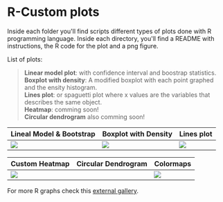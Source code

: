 # R-Custom plots
Inside each folder you'll find scripts different types of plots done with R programming language. Inside each directory, you'll find a README with instructions, the R code for the plot and a png figure.  

List of plots:  
> **Linear model plot**: with confidence interval and boostrap statistics.  
> **Boxplot with density**: A modified boxplot with each point graphed and the ensity histogram.  
> **Lines plot**: or spaguetti plot where x values are the variables that describes the same object.  
> **Heatmap**: comming soon!  
> **Circular dendrogram** also comming soon!  
  
| Lineal Model & Bootstrap  | Boxplot with Density | Lines plot  |
| ------------- | ------------- | ------------- |
| [![](https://farm5.staticflickr.com/4710/38949336594_ed1aa61b7c_n.jpg)](https://github.com/rcruces/R-graph/tree/master/R-Boostrap-for-a-linear-model)  | [![](https://farm5.staticflickr.com/4654/38949339654_851044d138_m.jpg)](https://github.com/rcruces/R-graph/tree/master/R-Boxplot-with-points-Density)   | [![](https://farm5.staticflickr.com/4749/38949342424_be4e1f0c7d_m.jpg)](https://github.com/rcruces/R-graph/tree/master/R-spaghetti_plot)  |


| Custom Heatmap  | Circular Dendrogram | Colormaps  |
| ------------- | ------------- | ------------- |
| [![](https://farm5.staticflickr.com/4656/39716130002_eaf75d9bed_n.jpg)](https://github.com/rcruces/R-plots/tree/master/R-heatmap)  |   | [![](https://farm5.staticflickr.com/4749/24902677477_9623eb1cf2_q.jpg)](https://github.com/rcruces/R-plots/tree/master/R-colors)  |
  
For more R graphs check this [external gallery](http://www.r-graph-gallery.com).  
